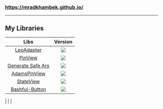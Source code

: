 ### https://mradkhambek.github.io/

---
## My Libraries

| Libs        | Version           |
|:-------------:|:-------------:|
| [LeoAdapter](https://github.com/MrAdkhambek/LeoAdapter) | [![](https://jitpack.io/v/MrAdkhambek/LeoAdapter.svg)](https://jitpack.io/#MrAdkhambek/LeoAdapter) |
| [PinView](https://github.com/MrAdkhambek/PCP) | [![](https://jitpack.io/v/MrAdkhambek/PCP.svg)](https://jitpack.io/#MrAdkhambek/PCP) |
| [Generate Safe Ars](https://github.com/MrAdkhambek/GSA) | [![](https://jitpack.io/v/MrAdkhambek/GSA.svg)](https://jitpack.io/#MrAdkhambek/GSA) |
| [AdamsPinView](https://github.com/MrAdkhambek/AdamsPinView) | [![](https://jitpack.io/v/MrAdkhambek/AdamsPinView.svg)](https://jitpack.io/#MrAdkhambek/AdamsPinView) |
| [StateView](https://github.com/MrAdkhambek/StateView) | [![](https://jitpack.io/v/MrAdkhambek/StateView.svg)](https://jitpack.io/#MrAdkhambek/StateView) |
| [Bashful-Button](https://github.com/MrAdkhambek/Bashfull-Button) | [![](https://jitpack.io/v/MrAdkhambek/Bashfull-Button.svg)](https://jitpack.io/#MrAdkhambek/Bashfull-Button)
|
|
|